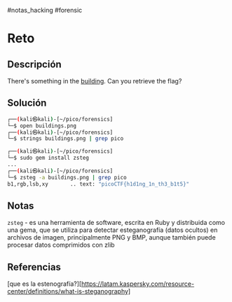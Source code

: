 #notas_hacking #forensic
# Reto
## Descripción
There's something in the [building](https://jupiter.challenges.picoctf.org/static/011955b303f293d60c8116e6a4c5c84f/buildings.png). Can you retrieve the flag?
## Solución

```bash
┌──(kali㉿kali)-[~/pico/forensics]
└─$ open buildings.png            
┌──(kali㉿kali)-[~/pico/forensics]
└─$ strings buildings.png | grep pico

┌──(kali㉿kali)-[~/pico/forensics]
└─$ sudo gem install zsteg                             
...                 
┌──(kali㉿kali)-[~/pico/forensics]
└─$ zsteg -a buildings.png | grep pico
b1,rgb,lsb,xy       .. text: "picoCTF{h1d1ng_1n_th3_b1t5}"
```

## Notas
`zsteg` - es una herramienta de software, escrita en Ruby y distribuida como una gema, que se utiliza para detectar esteganografía (datos ocultos) en archivos de imagen, principalmente PNG y BMP, aunque también puede procesar datos comprimidos con zlib
## Referencias
[que es la estenografía?][https://latam.kaspersky.com/resource-center/definitions/what-is-steganography]